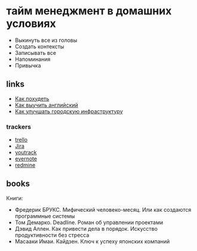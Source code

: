 # тайм менеджмент в домашних условиях

* Выкинуть все из головы
* Создать контексты
* Записывать все
* Напоминания
* Привычка

## links

* [Как похудеть](http://www.goncharov.xyz/how-to-lose-weight.html)
* [Как выучить английский](http://www.goncharov.xyz/how-to-english.html)
* [Как улучшать городскую инфраструктуру](http://www.goncharov.xyz/how-to-improve-your-town.html)

### trackers

* [trello](https://trello.com/)
* [Jira](https://www.atlassian.com/software/jira)
* [youtrack](https://www.jetbrains.com/youtrack/)
* [evernote](https://evernote.com/)
* [redmine](https://www.redmine.org/)

## books

Книги:
* Фредерик БРУКС. Мифический человеко-месяц. Или как создаются программные системы
* Том Демарко. Deadline. Роман об управлении проектами
* Дэвид Аллен. Как привести дела в порядок. Искусство продуктивности без стресса
* Масааки Имаи. Кайдзен. Ключ к успеху японских компаний
